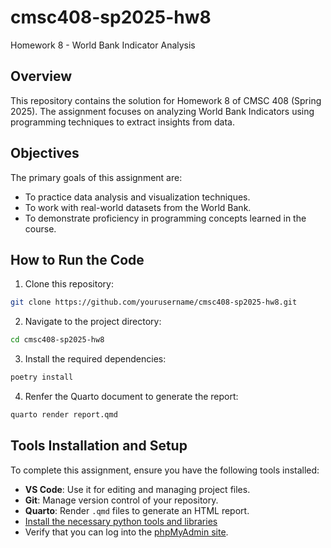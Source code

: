 # cmsc408-sp2025-hw8
Homework 8 - World Bank Indicator Analysis

## Overview

This repository contains the solution for Homework 8 of CMSC 408 (Spring 2025). The assignment focuses on analyzing World Bank Indicators using programming techniques to extract insights from data.

## Objectives

The primary goals of this assignment are:
- To practice data analysis and visualization techniques.
- To work with real-world datasets from the World Bank.
- To demonstrate proficiency in programming concepts learned in the course.

## How to Run the Code

1. Clone this repository:
  ```bash
  git clone https://github.com/yourusername/cmsc408-sp2025-hw8.git
  ```
2. Navigate to the project directory:
  ```bash
  cd cmsc408-sp2025-hw8
  ```
3. Install the required dependencies:
  ```bash
  poetry install
  ```
4. Renfer the Quarto document to generate the report:
  ```bash
  quarto render report.qmd
  ```

## Tools Installation and Setup

To complete this assignment, ensure you have the following tools installed:

- **VS Code**: Use it for editing and managing project files.
- **Git**: Manage version control of your repository.
- **Quarto**: Render `.qmd` files to generate an HTML report.
- [Install the necessary python tools and libraries](https://vcu-ssg.github.io/ssg-quarto-python-setup/)
- Verify that you can log into the [phpMyAdmin site](https://cmsc-vcu.com/phpmyadmin).


